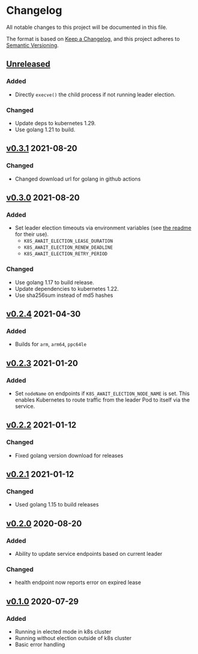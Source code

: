 # Changelog
All notable changes to this project will be documented in this file.

The format is based on [Keep a Changelog](https://keepachangelog.com/en/1.0.0/),
and this project adheres to [Semantic Versioning](https://semver.org/spec/v2.0.0.html).

## [Unreleased]

### Added
* Directly `execve()` the child process if not running leader election.

### Changed
* Update deps to kubernetes 1.29.
* Use golang 1.21 to build.

## [v0.3.1] 2021-08-20

### Changed
* Changed download url for golang in github actions

## [v0.3.0] 2021-08-20

### Added
* Set leader election timeouts via environment variables (see [the readme](./README.md) for their use).
  - `K8S_AWAIT_ELECTION_LEASE_DURATION`
  - `K8S_AWAIT_ELECTION_RENEW_DEADLINE`
  - `K8S_AWAIT_ELECTION_RETRY_PERIOD`

### Changed
* Use golang 1.17 to build release.
* Update dependencies to kubernetes 1.22.
* Use sha256sum instead of md5 hashes

## [v0.2.4] 2021-04-30

### Added

* Builds for `arm`, `arm64`, `ppc64le`

## [v0.2.3] 2021-01-20

### Added
* Set `nodeName` on endpoints if `K8S_AWAIT_ELECTION_NODE_NAME` is set. This enables Kubernetes to route traffic
  from the leader Pod to itself via the service.

## [v0.2.2] 2021-01-12

### Changed
* Fixed golang version download for releases

## [v0.2.1] 2021-01-12

### Changed
* Used golang 1.15 to build releases

## [v0.2.0] 2020-08-20

### Added
* Ability to update service endpoints based on current leader

### Changed
* health endpoint now reports error on expired lease

## [v0.1.0] 2020-07-29

### Added
* Running in elected mode in k8s cluster
* Running without election outside of k8s cluster
* Basic error handling

[Unreleased]: https://github.com/LINBIT/k8s-await-election/compare/v0.3.0...HEAD
[v0.3.1]: https://github.com/LINBIT/k8s-await-election/compare/v0.3.0...v0.3.1
[v0.3.0]: https://github.com/LINBIT/k8s-await-election/compare/v0.2.4...v0.3.0
[v0.2.4]: https://github.com/LINBIT/k8s-await-election/compare/v0.2.3...v0.2.4
[v0.2.3]: https://github.com/LINBIT/k8s-await-election/compare/v0.2.2...v0.2.3
[v0.2.2]: https://github.com/LINBIT/k8s-await-election/compare/v0.2.1...v0.2.2
[v0.2.1]: https://github.com/LINBIT/k8s-await-election/compare/v0.2.0...v0.2.1
[v0.2.0]: https://github.com/LINBIT/k8s-await-election/compare/v0.1.0...v0.2.0
[v0.1.0]: https://github.com/LINBIT/k8s-await-election/commits/v0.1.0
